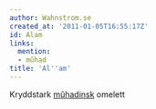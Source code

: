 ```yaml
---
author: Wahnstrom.se
created_at: '2011-01-05T16:55:17Z'
id: Alam
links:
  mention:
  - mûhad
title: 'Al''am'
---
```


Kryddstark [mûhadinsk] omelett

  [mûhadinsk]: mûhad
